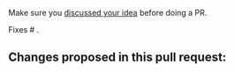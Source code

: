 Make sure you [discussed your idea](https://github.com/studio1902/statamic-peak-browser-appearance/discussions) before doing a PR.

Fixes # .

Changes proposed in this pull request:
-
